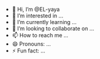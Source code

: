 - 👋 Hi, I’m @EL-yaya
- 👀 I’m interested in ...
- 🌱 I’m currently learning ...
- 💞️ I’m looking to collaborate on ...
- 📫 How to reach me ...
- 😄 Pronouns: ...
- ⚡ Fun fact: ...

<!---
EL-yaya/EL-yaya is a ✨ special ✨ repository because its `README.md` (this file) appears on your GitHub profile.
You can click the Preview link to take a look at your changes.
--->
